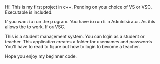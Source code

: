 Hi! This is my first project in c++. Pending on your choice of VS or VSC. Executable is included.

If you want to run the program. You have to run it in Administrator. As this allows the <filesystem> to work. If on VSC.

This is a student management system. You can login as a student or teacher. This application creates a folder for usernames and passwords. You'll have to read to figure out how to login to become a teacher. 

Hope you enjoy my beginner code.
